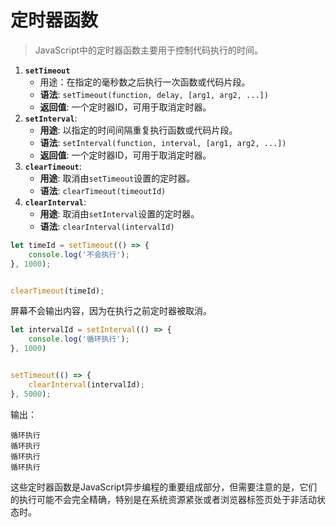# 定时器函数

> JavaScript中的定时器函数主要用于控制代码执行的时间。

1. **`setTimeout`**
   - 用途：在指定的毫秒数之后执行一次函数或代码片段。
   - **语法**: `setTimeout(function, delay, [arg1, arg2, ...])`
   - **返回值**: 一个定时器ID，可用于取消定时器。
2. **`setInterval`**:
   - **用途**: 以指定的时间间隔重复执行函数或代码片段。
   - **语法**: `setInterval(function, interval, [arg1, arg2, ...])`
   - **返回值**: 一个定时器ID，可用于取消定时器。
3. **`clearTimeout`**:
   - **用途**: 取消由`setTimeout`设置的定时器。
   - **语法**: `clearTimeout(timeoutId)`
4. **`clearInterval`**:
   - **用途**: 取消由`setInterval`设置的定时器。
   - **语法**: `clearInterval(intervalId)`

```javascript
let timeId = setTimeout(() => {
    console.log('不会执行');
}, 1000);


clearTimeout(timeId);
```

屏幕不会输出内容，因为在执行之前定时器被取消。

```javascript
let intervalId = setInterval(() => {
    console.log('循环执行');
}, 1000)


setTimeout(() => {
    clearInterval(intervalId);
}, 5000);
```

输出：

```
循环执行
循环执行
循环执行
循环执行
```

这些定时器函数是JavaScript异步编程的重要组成部分，但需要注意的是，它们的执行可能不会完全精确，特别是在系统资源紧张或者浏览器标签页处于非活动状态时。